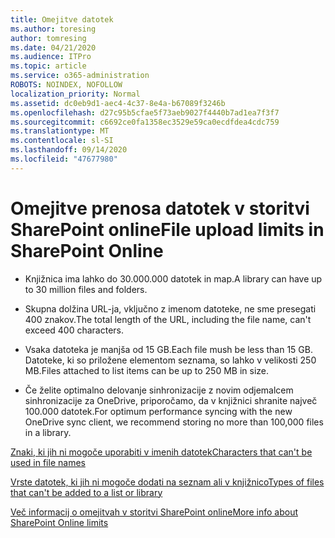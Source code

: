 ```yaml
---
title: Omejitve datotek
ms.author: toresing
author: tomresing
ms.date: 04/21/2020
ms.audience: ITPro
ms.topic: article
ms.service: o365-administration
ROBOTS: NOINDEX, NOFOLLOW
localization_priority: Normal
ms.assetid: dc0eb9d1-aec4-4c37-8e4a-b67089f3246b
ms.openlocfilehash: d27c95b5cfae5f73aeb9027f4440b7ad1ea7f3f7
ms.sourcegitcommit: c6692ce0fa1358ec3529e59ca0ecdfdea4cdc759
ms.translationtype: MT
ms.contentlocale: sl-SI
ms.lasthandoff: 09/14/2020
ms.locfileid: "47677980"
---
```

# <a name="file-upload-limits-in-sharepoint-online"></a><span data-ttu-id="f262d-102">Omejitve prenosa datotek v storitvi SharePoint online</span><span class="sxs-lookup"><span data-stu-id="f262d-102">File upload limits in SharePoint Online</span></span>

- <span data-ttu-id="f262d-103">Knjižnica ima lahko do 30.000.000 datotek in map.</span><span class="sxs-lookup"><span data-stu-id="f262d-103">A library can have up to 30 million files and folders.</span></span>
    
- <span data-ttu-id="f262d-104">Skupna dolžina URL-ja, vključno z imenom datoteke, ne sme presegati 400 znakov.</span><span class="sxs-lookup"><span data-stu-id="f262d-104">The total length of the URL, including the file name, can't exceed 400 characters.</span></span>
    
- <span data-ttu-id="f262d-105">Vsaka datoteka je manjša od 15 GB.</span><span class="sxs-lookup"><span data-stu-id="f262d-105">Each file mush be less than 15 GB.</span></span> <span data-ttu-id="f262d-106">Datoteke, ki so priložene elementom seznama, so lahko v velikosti 250 MB.</span><span class="sxs-lookup"><span data-stu-id="f262d-106">Files attached to list items can be up to 250 MB in size.</span></span>
    
- <span data-ttu-id="f262d-107">Če želite optimalno delovanje sinhronizacije z novim odjemalcem sinhronizacije za OneDrive, priporočamo, da v knjižnici shranite največ 100.000 datotek.</span><span class="sxs-lookup"><span data-stu-id="f262d-107">For optimum performance syncing with the new OneDrive sync client, we recommend storing no more than 100,000 files in a library.</span></span> 
    
[<span data-ttu-id="f262d-108">Znaki, ki jih ni mogoče uporabiti v imenih datotek</span><span class="sxs-lookup"><span data-stu-id="f262d-108">Characters that can't be used in file names</span></span>](https://go.microsoft.com/fwlink/?linkid=866430)
  
[<span data-ttu-id="f262d-109">Vrste datotek, ki jih ni mogoče dodati na seznam ali v knjižnico</span><span class="sxs-lookup"><span data-stu-id="f262d-109">Types of files that can't be added to a list or library</span></span>](https://go.microsoft.com/fwlink/?linkid=273757)
  
[<span data-ttu-id="f262d-110">Več informacij o omejitvah v storitvi SharePoint online</span><span class="sxs-lookup"><span data-stu-id="f262d-110">More info about SharePoint Online limits</span></span>](https://go.microsoft.com/fwlink/?linkid=271273)
  

